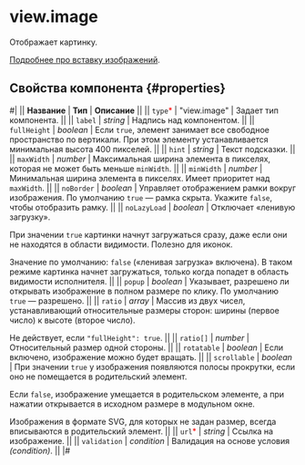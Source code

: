 # view.image

Отображает картинку.

[Подробнее про вставку изображений](../operations/insert-images.md).

## Свойства компонента {#properties}

#|
|| **Название** | **Тип** | **Описание** ||
|| `type`<span style="color: red">\*</span> | "view.image" | Задает тип компонента. ||
|| `label` | _string_ | Надпись над компонентом. ||
|| `fullHeight` | _boolean_ | Если `true`, элемент занимает все свободное пространство по вертикали. При этом элементу устанавливается минимальная высота 400 пикселей. ||
|| `hint` | _string_ | Текст подсказки. ||
|| `maxWidth` | _number_ | Максимальная ширина элемента в пикселях, которая не может быть меньше `minWidth`. ||
|| `minWidth` | _number_ | Минимальная ширина элемента в пикселях. Имеет приоритет над `maxWidth`. ||
|| `noBorder` | _boolean_ | Управляет отображением рамки вокруг изображения. По умолчанию `true` — рамка скрыта. Укажите `false`, чтобы отобразить рамку. ||
|| `noLazyLoad` | _boolean_ | Отключает «ленивую загрузку».

При значении `true` картинки начнут загружаться сразу, даже если они не находятся в области видимости. Полезно для иконок.

Значение по умолчанию: `false` («ленивая загрузка» включена). В таком режиме картинка начнет загружаться, только когда попадет в область видимости исполнителя. ||
|| `popup` | _boolean_ | Указывает, разрешено ли открывать изображение в полном размере по клику. По умолчанию `true` — разрешено. ||
|| `ratio` | _array_ | Массив из двух чисел, устанавливающий относительные размеры сторон: ширины (первое число) к высоте (второе число).

Не действует, если `"fullHeight": true`. ||
|| `ratio[]` | _number_ | Относительный размер одной стороны. ||
|| `rotatable` | _boolean_ | Если включено, изображение можно будет вращать. ||
|| `scrollable` | _boolean_ | При значении `true` у изображения появляются полосы прокрутки, если оно не помещается в родительский элемент.

Если `false`, изображение умещается в родительском элементе, а при нажатии открывается в исходном размере в модульном окне.

Изображения в формате SVG, для которых не задан размер, всегда вписываются в родительский элемент. ||
|| `url`<span style="color: red">\*</span> | _string_ | Ссылка на изображение. ||
|| `validation` | _condition_ | Валидация на основе условия _(condition)_. ||
|#
